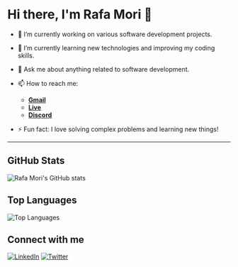 # Hi there, I'm Rafa Mori 👋

- 🔭 I’m currently working on various software development projects.
  
- 🌱 I’m currently learning new technologies and improving my coding skills.
  
- 💬 Ask me about anything related to software development.
  
- 📫 How to reach me:
   - **[Gmail](faelmori@gmail.com)**
   - **[Live](faelmori@live.com)**
   - **[Discord](kblom)**
 
- ⚡ Fun fact: I love solving complex problems and learning new things!

---

## GitHub Stats
![Rafa Mori's GitHub stats](https://github-readme-stats.vercel.app/api?username=faelmori&show_icons=true&theme=radical)

## Top Languages
![Top Languages](https://github-readme-stats.vercel.app/api/top-langs/?username=faelmori&layout=compact&theme=radical)

## Connect with me
[![LinkedIn](https://img.shields.io/badge/LinkedIn-blue?style=for-the-badge&logo=linkedin)](https://www.linkedin.com/in/rafael-mori-b7025516/)
[![Twitter](https://img.shields.io/badge/Twitter-blue?style=for-the-badge&logo=twitter)](https://x.com/faelOmori)
